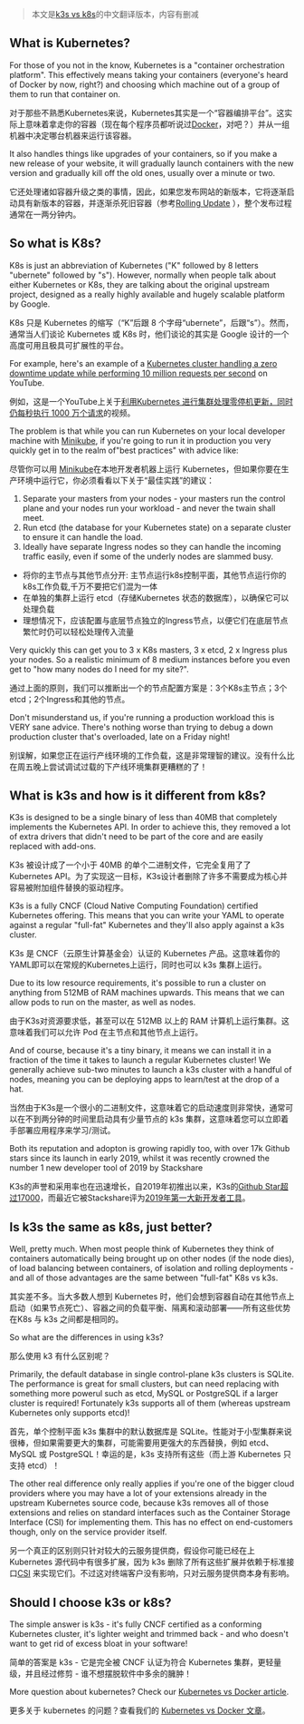 > 本文是[k3s vs k8s](https://www.civo.com/blog/k8s-vs-k3s)的中文翻译版本，内容有删减


## What is Kubernetes?

For those of you not in the know, Kubernetes is a "container orchestration platform". This effectively means taking your containers (everyone's heard of Docker by now, right?) and choosing which machine out of a group of them to run that container on.

对于那些不熟悉Kubernetes来说，Kubernetes其实是一个“容器编排平台”。这实际上意味着拿走你的容器（现在每个程序员都听说过[Docker](https://www.docker.com/)，对吧？）并从一组机器中决定哪台机器来运行该容器。

It also handles things like upgrades of your containers, so if you make a new release of your website, it will gradually launch containers with the new version and gradually kill off the old ones, usually over a minute or two.

它还处理诸如容器升级之类的事情，因此，如果您发布网站的新版本，它将逐渐启动具有新版本的容器，并逐渐杀死旧容器（参考[Rolling Update](https://kubernetes.io/docs/tutorials/kubernetes-basics/update/update-intro/) ），整个发布过程通常在一两分钟内。

## So what is K8s?
K8s is just an abbreviation of Kubernetes ("K" followed by 8 letters "ubernete" followed by "s"). However, normally when people talk about either Kubernetes or K8s, they are talking about the original upstream project, designed as a really highly available and hugely scalable platform by Google.

K8s 只是 Kubernetes 的缩写（“K”后跟 8 个字母“ubernete”，后跟“s”）。然而，通常当人们谈论 Kubernetes 或 K8s 时，他们谈论的其实是 Google 设计的一个高度可用且极具可扩展性的平台。

For example, here's an example of a [Kubernetes cluster handling a zero downtime update while performing 10 million requests per second](https://www.youtube.com/watch?v=9C6YeyyUUmI) on YouTube.

例如，这是一个YouTube上关于[利用Kubernetes 进行集群处理零停机更新，同时仍每秒执行 1000 万个请求](https://www.youtube.com/watch?v=9C6YeyyUUmI)的视频。

The problem is that while you can run Kubernetes on your local developer machine with [Minikube](https://kubernetes.io/docs/tasks/tools/), if you're going to run it in production you very quickly get in to the realm of"best practices" with advice like:

尽管你可以用 [Minikube](https://kubernetes.io/docs/tasks/tools/)在本地开发者机器上运行 Kubernetes，但如果你要在生产环境中运行它，你必须看看以下关于“最佳实践”的建议：


1.  Separate your masters from your nodes - your masters run the control plane and your nodes run your workload - and never the twain shall meet.
2.  Run etcd (the database for your Kubernetes state) on a separate cluster to ensure it can handle the load.
3.  Ideally have separate Ingress nodes so they can handle the incoming traffic easily, even if some of the underly nodes are slammed busy.

- 将你的主节点与其他节点分开: 主节点运行k8s控制平面，其他节点运行你的k8s工作负载,千万不要把它们混为一体
- 在单独的集群上运行 etcd（存储Kubernetes 状态的数据库），以确保它可以处理负载
- 理想情况下，应该配置与底层节点独立的Ingress节点，以便它们在底层节点繁忙时仍可以轻松处理传入流量

Very quickly this can get you to 3 x K8s masters, 3 x etcd, 2 x Ingress plus your nodes. So a realistic minimum of 8 medium instances before you even get to "how many nodes do I need for my site?".

通过上面的原则，我们可以推断出一个的节点配置方案是：3个K8s主节点；3个etcd；2个Ingress和其他的节点。

Don't misunderstand us, if you're running a production workload this is VERY sane advice. There's nothing worse than trying to debug a down production cluster that's overloaded, late on a Friday night!

别误解，如果您正在运行产线环境的工作负载，这是非常理智的建议。没有什么比在周五晚上尝试调试过载的下产线环境集群更糟糕的了！

## What is k3s and how is it different from k8s?

K3s is designed to be a single binary of less than 40MB that completely implements the Kubernetes API. In order to achieve this, they removed a lot of extra drivers that didn't need to be part of the core and are easily replaced with add-ons.

K3s 被设计成了一个小于 40MB 的单个二进制文件，它完全复用了了 Kubernetes API。为了实现这一目标，K3s设计者删除了许多不需要成为核心并容易被附加组件替换的驱动程序。

K3s is a fully CNCF (Cloud Native Computing Foundation) certified Kubernetes offering. This means that you can write your YAML to operate against a regular "full-fat" Kubernetes and they'll also apply against a k3s cluster.

K3s 是 CNCF（云原生计算基金会）认证的 Kubernetes 产品。这意味着你的 YAML即可以在常规的Kubernetes上运行，同时也可以 k3s 集群上运行。

Due to its low resource requirements, it's possible to run a cluster on anything from 512MB of RAM machines upwards. This means that we can allow pods to run on the master, as well as nodes.

由于K3s对资源要求低，甚至可以在 512MB 以上的 RAM 计算机上运行集群。这意味着我们可以允许 Pod 在主节点和其他节点上运行。

And of course, because it's a tiny binary, it means we can install it in a fraction of the time it takes to launch a regular Kubernetes cluster! We generally achieve sub-two minutes to launch a k3s cluster with a handful of nodes, meaning you can be deploying apps to learn/test at the drop of a hat.

当然由于K3s是一个很小的二进制文件，这意味着它的启动速度则非常快，通常可以在不到两分钟的时间里启动具有少量节点的 k3s 集群，这意味着您可以立即着手部署应用程序来学习/测试。

Both its reputation and adopton is growing rapidly too, with over 17k Github stars since its launch in early 2019, whilst it was recently crowned the number 1 new developer tool of 2019 by Stackshare

K3s的声誉和采用率也在迅速增长，自2019年初推出以来，K3s的[Github Star超过17000](https://github.com/k3s-io/k3s)，而最近它被Stackshare评为[2019年第一大新开发者工具](https://stackshare.io/posts/top-developer-tools-2019)。

## Is k3s the same as k8s, just better?
Well, pretty much. When most people think of Kubernetes they think of containers automatically being brought up on other nodes (if the node dies), of load balancing between containers, of isolation and rolling deployments - and all of those advantages are the same between "full-fat" K8s vs k3s.

其实差不多。当大多数人想到 Kubernetes 时，他们会想到容器自动在其他节点上启动（如果节点死亡）、容器之间的负载平衡、隔离和滚动部署——所有这些优势在K8s 与 k3s 之间都是相同的。

So what are the differences in using k3s?

那么使用 k3 有什么区别呢？

Primarily, the default database in single control-plane k3s clusters is SQLite. The performance is great for small clusters, but can need replacing with something more powerul such as etcd, MySQL or PostgreSQL if a larger cluster is required! Fortunately k3s supports all of them (whereas upstream Kubernetes only supports etcd)!

首先，单个控制平面 k3s 集群中的默认数据库是 SQLite。性能对于小型集群来说很棒，但如果需要更大的集群，可能需要用更强大的东西替换，例如 etcd、MySQL 或 PostgreSQL！幸运的是，k3s 支持所有这些（而上游 Kubernetes 只支持 etcd）！

The other real difference only really applies if you're one of the bigger cloud providers where you may have a lot of your extensions already in the upstream Kubernetes source code, because k3s removes all of those extensions and relies on standard interfaces such as the Container Storage Interface (CSI) for implementing them. This has no effect on end-customers though, only on the service provider itself.

另一个真正的区别则只针对较大的云服务提供商，假设你可能已经在上Kubernetes 源代码中有很多扩展，因为 k3s 删除了所有这些扩展并依赖于标准接口[CSI](https://kubernetes.io/blog/2019/01/15/container-storage-interface-ga/) 来实现它们。不过这对终端客户没有影响，只对云服务提供商本身有影响。

## Should I choose k3s or k8s?

The simple answer is k3s - it's fully CNCF certified as a conforming Kubernetes cluster, it's lighter weight and trimmed back - and who doesn't want to get rid of excess bloat in your software!

简单的答案是 k3s - 它是完全被 CNCF 认证为符合 Kubernetes 集群，更轻量级，并且经过修剪 - 谁不想摆脱软件中多余的臃肿！

More question about kubernetes? Check our [Kubernetes vs Docker article](https://www.civo.com/blog/kubernetes-vs-docker-a-comprehensive-comparison).

更多关于 kubernetes 的问题？查看我们的 [Kubernetes vs Docker 文章](https://www.civo.com/blog/kubernetes-vs-docker-a-comprehensive-comparison)。